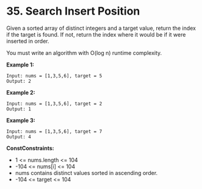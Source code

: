 # 35. Search Insert Position

Given a sorted array of distinct integers and a target value, return the index if the target is found. If not, return the index where it would be if it were inserted in order.

You must write an algorithm with O(log n) runtime complexity.

**Example 1:**

```text
Input: nums = [1,3,5,6], target = 5
Output: 2
```
**Example 2:**

```text
Input: nums = [1,3,5,6], target = 2
Output: 1
```

**Example 3:**

```text
Input: nums = [1,3,5,6], target = 7
Output: 4
```

**ConstConstraints:**

* 1 <= nums.length <= 104
* -104 <= nums[i] <= 104
* nums contains distinct values sorted in ascending order.
* -104 <= target <= 104
